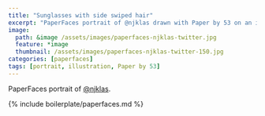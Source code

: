 ```yaml
---
title: "Sunglasses with side swiped hair"
excerpt: "PaperFaces portrait of @njklas drawn with Paper by 53 on an iPad."
image: 
  path: &image /assets/images/paperfaces-njklas-twitter.jpg 
  feature: *image
  thumbnail: /assets/images/paperfaces-njklas-twitter-150.jpg
categories: [paperfaces]
tags: [portrait, illustration, Paper by 53]
---
```


PaperFaces portrait of [@njklas](https://twitter.com/njklas).

{% include boilerplate/paperfaces.md %}
